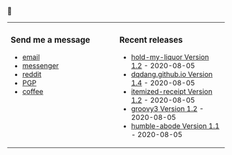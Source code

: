 ### 🤔

<!-- ![Build README](https://github.com/dqdang/dqdang/workflows/Build%20README/badge.svg) -->

<table><tr><td valign="top" width="50%">

### Send me a message
* [email](mailto:dqdang17@gmail.com)
* [messenger](https://www.m.me/dqdang1)
* [reddit](https://www.reddit.com/user/outsidefarmland)
* [PGP](https://raw.githubusercontent.com/dqdang/dqdang.github.io/master/derek-dang.asc)
* [coffee](https://www.buymeacoffee.com/dqdang)

</td><td valign="top" width="50%">

### Recent releases
<!-- recent_releases starts -->
* [hold-my-liquor Version 1.2](https://github.com/dqdang/hold-my-liquor/releases/tag/v1.2) - 2020-08-05
* [dqdang.github.io Version 1.4](https://github.com/dqdang/dqdang.github.io/releases/tag/v1.4) - 2020-08-05
* [itemized-receipt Version 1.2](https://github.com/dqdang/itemized-receipt/releases/tag/v1.2) - 2020-08-05
* [groovy3 Version 1.2](https://github.com/dqdang/groovy3/releases/tag/v1.2) - 2020-08-05
* [humble-abode Version 1.1](https://github.com/dqdang/humble-abode/releases/tag/v1.1) - 2020-08-05
<!-- recent_releases ends -->

</td></tr></table>
